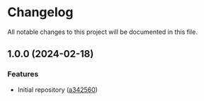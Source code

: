 # Changelog

All notable changes to this project will be documented in this file.

## 1.0.0 (2024-02-18)


### Features

* Initial repository ([a342560](https://github.com/terraform-nexus-modules/terraform-nexus-mail/commit/a3425609936f3191e75968b8cb77341aee119d07))
